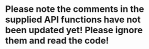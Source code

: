 # Please note the comments in the supplied API functions have not been updated yet! Please ignore them and read the code!
